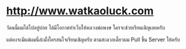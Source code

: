 http://www.watkaoluck.com
==========
วัดนนี้ผมได้ไปอยู่บ่อย ได้มีโอกาศทำเว็บให้หลวงพ่อพงษ
ใครจะช่วยเรียนเชิญเลยครับ

แต่คงจะมีแต่ผมนี่ล่ะมั้งใครสนใจเรียนเชิญครับ ตามสะดวกเดี้ยวผม Pull ขึ้น Server ให้ครับ

